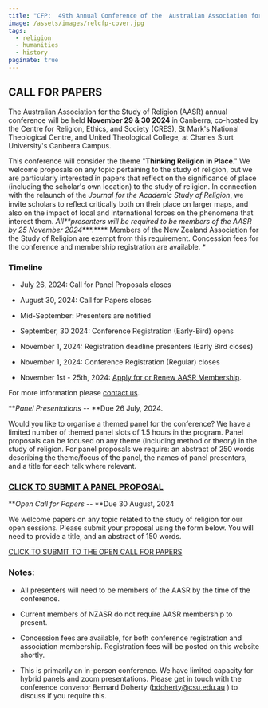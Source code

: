 ```yaml
---
title: "CFP:  49th Annual Conference of the  Australian Association for the Study of Religion: Thinking Religion in Place"
image: /assets/images/relcfp-cover.jpg
tags:
  - religion
  - humanities
  - history
paginate: true   
---
```

## **CALL FOR PAPERS**

The Australian Association for the Study of Religion (AASR) annual conference will be held **November 29 & 30 2024** in Canberra, co-hosted by the Centre for Religion, Ethics, and Society (CRES), St Mark's National Theological Centre, and United Theological College, at Charles Sturt University's Canberra Campus.

This conference will consider the theme "**Thinking Religion in Place**." We welcome proposals on any topic pertaining to the study of religion, but we are particularly interested in papers that reflect on the significance of place (including the scholar's own location) to the study of religion. In connection with the relaunch of the *Journal for the Academic Study of Religion*, we invite scholars to reﬂect critically both on their place on larger maps, and also on the impact of local and international forces on the phenomena that interest them.
*All**presenters will be required to be members of the AASR by 25 November 2024****.**** Members of the New Zealand Association for the Study of Religion are exempt from this requirement. Concession fees for the conference and membership registration are available.
*

### **Timeline**

-   July 26, 2024: Call for Panel Proposals closes

-   August 30, 2024: Call for Papers closes

-   Mid-September: Presenters are notified

-   September, 30 2024: Conference Registration (Early-Bird) opens

-   November 1, 2024: Registration deadline presenters (Early Bird closes)

-   November 1, 2024: Conference Registration (Regular) closes

-   November 1st - 25th, 2024: [Apply for or Renew AASR Membership](https://www.aasr.org.au/members).

For more information please [contact us](https://www.aasr.org.au/contact-us). 

***Panel Presentations --* **Due 26 July, 2024.

Would you like to organise a themed panel for the conference? We have a limited number of themed panel slots of 1.5 hours in the program. Panel proposals can be focused on any theme (including method or theory) in the study of religion. For panel proposals we require: an abstract of 250 words describing the theme/focus of the panel, the names of panel presenters, and a title for each talk where relevant.

### [CLICK TO SUBMIT A PANEL PROPOSAL](https://www.aasr.org.au/2024-conference)

***Open Call for Papers --* **Due 30 August, 2024

We welcome papers on any topic related to the study of religion for our open sessions. Please submit your proposal using the form below. You will need to provide a title, and an abstract of 150 words.

[CLICK TO SUBMIT TO THE OPEN CALL FOR PAPERS](https://www.aasr.org.au/2024-conference)

### **Notes:**

-   All presenters will need to be members of the AASR by the time of the conference.

-   Current members of NZASR do not require AASR membership to present.

-   Concession fees are available, for both conference registration and association membership. Registration fees will be posted on this website shortly.

-   This is primarily an in-person conference. We have limited capacity for hybrid panels and zoom presentations. Please get in touch with the conference convenor Bernard Doherty (<bdoherty@csu.edu.au> ) to discuss if you require this.